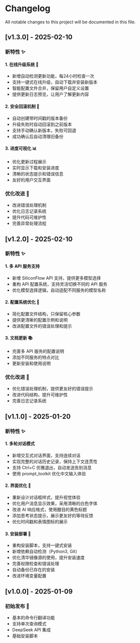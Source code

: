 # Changelog

All notable changes to this project will be documented in this file.

## [v1.3.0] - 2025-02-10

### 新特性 ✨

#### 1. 在线升级系统 🚀
- 新增自动检测更新功能，每24小时检查一次
- 支持一键式在线升级，自动下载并安装新版本
- 智能配置文件合并，保留用户自定义设置
- 提供更新日志预览，让用户了解更新内容

#### 2. 安全回滚机制 🔄
- 自动创建带时间戳的版本备份
- 升级失败时自动回滚到之前版本
- 支持手动确认新版本，失败可回退
- 成功确认后自动清理旧备份

#### 3. 进度可视化 📊
- 优化更新过程展示
- 实时显示下载和安装进度
- 清晰的状态提示和错误信息
- 友好的用户交互界面

### 优化改进 🚀
- 改进错误处理机制
- 优化日志记录系统
- 提升代码可维护性
- 完善异常处理流程

## [v1.2.0] - 2025-02-10

### 新特性 ✨

#### 1. 多 API 服务支持
- 新增 SiliconFlow API 支持，提供更多模型选择
- 重构 API 配置系统，支持灵活切换不同的 API 服务
- 优化模型选择逻辑，自动适配不同服务的模型名称

#### 2. 配置系统优化 🔧
- 简化配置文件结构，只保留核心参数
- 提供更清晰的配置示例和说明
- 改进配置文件的错误处理和提示

#### 3. 文档更新 📚
- 完善多 API 服务的配置说明
- 添加不同服务的特点对比
- 更新安装和使用说明

### 优化改进 🚀
- 优化错误处理机制，提供更友好的错误提示
- 改进代码结构，提升可维护性
- 完善日志记录系统

## [v1.1.0] - 2025-01-20

### 新特性 ✨

#### 1. 多轮对话模式
- 新增交互式对话界面，支持连续对话
- 实现完整的对话历史记录，保持上下文连贯性
- 支持 Ctrl+C 优雅退出，自动发送告别消息
- 使用 prompt_toolkit 优化中文输入体验

#### 2. 界面优化 🎨
- 重新设计对话框样式，提升视觉体验
- 优化用户消息显示效果，采用清晰的白色字体
- 改进 AI 响应格式，使用醒目的黄色标题
- 添加思考状态提示，展示更友好的等待反馈
- 优化时间戳和表情图标的展示

#### 3. 安装部署 🚀
- 重构安装脚本，支持一键式安装
- 新增依赖自动检测（Python3, Git）
- 优化清华镜像源的使用，提升安装速度
- 完善权限检查和错误处理
- 自动备份已存在的安装
- 改进环境变量配置

## [v1.0.0] - 2025-01-09

### 初始发布 🎉
- 基本的命令行翻译功能
- 支持单次查询模式
- DeepSeek API 集成
- 基础安装脚本 